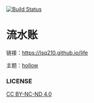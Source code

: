 [![Build Status](https://travis-ci.com/lsq210/life.svg?branch=source)](https://travis-ci.com/lsq210/life)
# 流水账

链接：https://lsq210.github.io/life

主题：[hollow](https://github.com/zchen9/hexo-theme-hollow/)

### LICENSE

[CC BY-NC-ND 4.0](https://creativecommons.org/licenses/by-nc-nd/4.0/)
